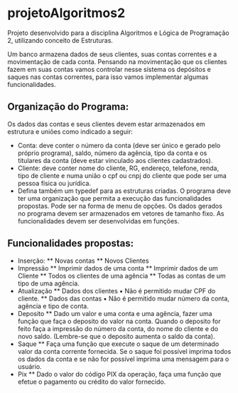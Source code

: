 # projetoAlgoritmos2
Projeto desenvolvido para a disciplina Algoritmos e Lógica de Programação 2, utilizando conceito de Estruturas. 

Um banco armazena dados de seus clientes, suas contas correntes e a movimentação de cada conta. Pensando na movimentação que os clientes fazem em suas contas vamos controlar nesse sistema os depósitos e saques nas contas correntes, para isso vamos implementar algumas funcionalidades.
## Organização do Programa:
Os dados das contas e seus clientes devem estar armazenados em estrutura e uniões como indicado a seguir:
* Conta: deve conter o número da conta (deve ser único e gerado pelo próprio programa), saldo, número da agência, tipo da conta e os titulares da conta (deve estar vinculado aos clientes cadastrados).
* Cliente: deve conter nome do cliente, RG, endereço, telefone, renda, tipo de cliente e numa união o cpf ou cnpj do cliente que pode ser uma pessoa física ou jurídica.
* Defina também um typedef para as estruturas criadas.
O programa deve ter uma organização que permita a execução das funcionalidades propostas. Pode ser na forma de menu de opções. Os dados gerados no programa devem ser armazenados em vetores de tamanho fixo.
As funcionalidades devem ser desenvolvidas em funções.
## Funcionalidades propostas:
* Inserção:
** Novas contas
** Novos Clientes
* Impressão
** Imprimir dados de uma conta
** Imprimir dados de um Cliente
** Todos os clientes de uma agência
** Todas as contas de um tipo de uma agência.
* Atualização
** Dados dos clientes
▪ Não é permitido mudar CPF do cliente.
** Dados das contas
▪ Não é permitido mudar número da conta, agência e tipo de
conta.
* Deposito
** Dado um valor e uma conta e uma agência, fazer uma função que faça o deposito do valor na conta. Quando o deposito for feito faça a impressão do número da conta, do nome do cliente e do novo saldo. (Lembre-se que o deposito aumenta o saldo da conta).
* Saque 
** Faça uma função que execute o saque de um determinado valor da conta corrente fornecida. Se o saque foi possível imprima todos os dados da conta e se não for possível imprima uma mensagem para o usuário.
* Pix
** Dado o valor do código PIX da operação, faça uma função que efetue o pagamento ou crédito do valor fornecido.
